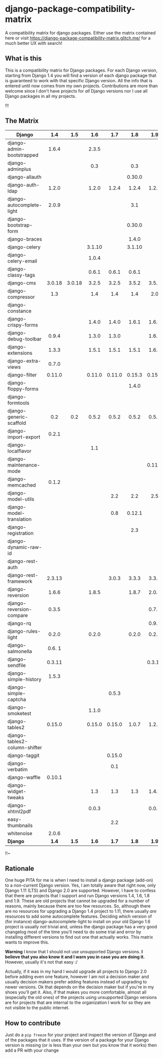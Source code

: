 # django-package-compatibility-matrix
A compatibility matrix for django packages. Either use the matrix contained here or visit https://django-package-compatibility-matrix.glitch.me/ for a much better UX with search!

## What is this

This is a compatibility matrix for Django packages. For each Django version, starting from Django 1.4 you will find a version of each django package that is guaranteed to work with that specific Django version. All the info that is entered until now comes from my own projects. Contributions are more than welcome since I don't have projects for *all* Django versions nor I use all Django packages in all my projects.

!!!

## The Matrix

|           Django               | 1.4   | 1.5   | 1.6    | 1.7    | 1.8    | 1.9     | 1.10    | 1.11    | 2.0   | 2.1   | 2.2   | 3.0   |   3.1 |   3.2 |
| -------------------            |:---:  |:---:  |:---:   |:---:   |:---:   |:---:    |:---:    |:---:    |:---:  |:---:  |:---:  |:---:  |  :---:|  :---:| 
| django-admin-bootstrapped      |1.6.4  |       |2.3.5   |        |        |         |         |         |       |       |       |       |       |       |
| django-adminplus               |       |       |0.3     |        | 0.3    |         |         |         |       |       |       |       |       |       |
| django-allauth                 |       |       |        |        |0.30.0  |         |         |         |       |       |0.39.1 |       |       |       |
| django-auth-ldap               |1.2.0  |       |1.2.0   |1.2.4   |1.2.4   |1.2.8    |         | 1.2.16  |1.3.0  |       |       |2.1.0  |2.2.0  | 2.4.0 |
| django-autocomplete-light      |2.0.9  |       |        |        |3.1     |         |         |3.2.10   |       |       | 3.3.2 | 3.5.1 | 3.8.2 | 3.8.2 |
| django-bootstrap-form          |       |       |        |        |0.30.0  |         |         |         |       |       |       |       |       |       |
| django-braces                  |       |       |        |        |1.4.0   |         |         |         |       |       |       |       |       |       |
| django-celery                  |       |       |3.1.10  |        |3.1.10  |         |         |         |       |       |       |       |       |       |
| django-celery-email            |       |       |1.0.4   |        |        |         |         |         |       |       |       |       |       |       |
| django-classy-tags             |       |       | 0.6.1  |0.6.1   |0.6.1   |         |         | 0.8.0   |       |       | 0.8.0 |1.0.0  |       |       |
| django-cms                     |3.0.18 |3.0.18 | 3.2.5  | 3.2.5  | 3.5.2  | 3.5.2   |  3.5.2  | 3.5.2   |       |       |       |       |       |       |
| django-compressor              |1.3    |       | 1.4    | 1.4    |1.4     |2.0      |         |  2.2    |2.2    |       | 2.2   | 2.4   |2.4    | 2.4.1 |
| django-constance               |       |       |        |        |        |         |         |2.0.0    |       |       |       |       |       |       |
| django-crispy-forms            |       |       | 1.4.0  |1.4.0   |1.6.1   |1.6.1    |         | 1.6.1   |1.7.2  |       |1.7.2  |1.9.2  | 1.9.2 | 1.11.2|
| django-debug-toolbar           |0.9.4  |       |1.3.0   |1.3.0   |        |1.6.7    |         |         |       |       |1.10.1 |2.2    | 2.2   | 3.2   |
| django-extensions              |1.3.3  |       |1.5.1   |1.5.1   |1.5.1   |1.6.7    |         |  1.9.1  |2.0.6  |       | 2.1.6 |3.0.3  |3.0.8  |3.1.3  |
| django-extra-views             |0.7.0  |       |        |        |        |         |         |  0.9.0  |       |       |       |0.13.0 |0.13.0 |       |
| django-filter                  |0.11.0 |       |0.11.0  |0.11.0  |0.15.3  |0.15.3   |         |1.0.4    |1.1.0  |       |2.0.0  |2.3.0  |2.3.0  | 2.4.0 |
| django-floppy-forms            |       |       |        |        |1.4.0   |         |         |         |       |       |       |       |       |       |
| django-formtools               |       |       |        |        |        |         |         |         |       |       |       |       |       | 2.3   |
| django-generic-scaffold        | 0.2   | 0.2   | 0.5.2  | 0.5.2  | 0.5.2  | 0.5.2   | 0.5.2   | 0.5.2   |  0.5.2|       |       | 0.5.5 |0.5.5  | 0.5.5 |
| django-import-export           |0.2.1  |       |        |        |        |         |         |         |       |       |       |       |       |       |
| django-localflavor             |       |       |  1.1   |        |        |         |         |         |       |       | 2.1   |3.0.1  | 3.0.1 |       |
| django-maintenance-mode        |       |       |        |        |        | 0.11.0  |         |0.13.1   |       |       |       |       |       |       |
| django-memcached               |0.1.2  |       |        |        |        |         |         |         |       |       |       |       |       |       |
| django-model-utils             |       |       |        |2.2     |  2.2   |2.5      |         | 3.1.2   |       |       | 3.1.2 |       |       |       |
| django-model-translation       |       |       |        | 0.8    |0.12.1  |         |         |         |       |       |       |       |       |       |
| django-registration            |       |       |        |        |2.3     |         |         |         |       |       |       |       |       |       |
| django-dynamic-raw-id          |       |       |        |        |        |         |         | 2.5     |       |       |       |       |       |       |
| django-rest-auth               |       |       |        |        |        |         |         |         | 0.9.3 |       |       |       |       |       |
| django-rest-framework          |2.3.13 |       |        |3.0.3   |3.3.3   |3.3.3    |         | 3.6.4   | 3.7.7 |       |       |       |       |       |
| django-reversion               |1.6.6  |       | 1.8.5  |        |1.8.7   |2.0.6    |         |2.0.10   |2.0.13 |       |3.0.2  |3.0.7  |3.0.8  |3.0.9  |
| django-reversion-compare       |0.3.5  |       |        |        |        |0.7.1    |         |         |       |       |       |       |       |       |
| django-rq                      |       |       |        |        |        |0.9.2    |         |  0.9.6  |       |       |       |       |       |       |
| django-rules-light             | 0.2.0 |       | 0.2.0  |        |0.2.0   |0.2.0    |         |         |       |       | 0.3.0 |0.3.0  | 0.3.0 |  0.3.0|
| django-salmonella              |0.6. 1 |       |        |        |        |         |         |         |       |       |       |       |       |       |
| django-sendfile                |0.3.11 |       |        |        |        |0.3.11   |         | 0.3.11  |       |       |       |0.3.11 |0.3.11 |       |
| django-simple-history          |1.5.3  |       |        |        |        |         |         |         |       |       |       |       |       |       |
| django-simple-captcha          |       |       |        |0.5.3   |        |         |         |         |       |       |       |       |       |       |
| django-smoketest               |       |       | 1.1.0  |        |        |         |         | 1.1.0   |       |       |1.1.0  |       |       |       |
| django-tables2                 |0.15.0 |       | 0.15.0 |0.15.0  |1.0.7   |1.2.3    |         | 1.21.2  |1.21.2 |       |2.0.3  | 2.3.1 |2.3.1  |2.3.4  |
| django-tables2-column-shifter  |       |       |        |        |        |         |         | 0.4.0   |       |       |       | 0.5.2 | 0.5.2 |2.0.3  |
| django-taggit                  |       |       |        |0.15.0  |        |         |         | 0.22.1  |       |       |       |       |       |       |
| django-verbatim                |       |       |        | 0.1    |        |         |         |         |       |       |       |       |       |       |
| django-waffle                  |0.10.1 |       |        |        |        |         |         |         |       |       |       |       |2.0.0  |       |
| django-widget-tweaks           |       |       | 1.3    | 1.3    | 1.3    |1.4.1    |         |1.4.1    |1.4.1  |       |1.4.3  | 1.4.8 | 1.4.8 | 1.4.8 |
| django-xhtml2pdf               |       |       | 0.0.3  |        |        |0.0.3    |         |   0.0.3 |       |       |       |       |       |       |
| easy-thumbnails                |       |       |        |  2.2   |        |         |         |   2.6   |       |       |       |       |       |       |
| whitenoise                     | 2.0.6 |       |        |        |        |         |         |         |       |       |       |       |       |       |
| **Django**                     |**1.4**|**1.5**|**1.6** |**1.7** |**1.8** |**1.9**  |**1.10** |**1.11** |**2.0**|**2.1**|**2.2**|**3.0**|**3.1**|**3.2**|


!!~

## Rationale

One huge PITA for me is when I need to install a django package (add-on) to a non-current Django version. Yes, I am totally aware that right now, only Django 1.11 (LTS) and Django 2.0 are supported. However, I have to confess that there are projects that I support and run Django versions 1.4, 1.6, 1.8 and 1.9. These are old projects that cannot be upgraded for a number of reasons, mainly because there are too few resources. So, although there are no resources for upgrading a Django 1.4 project to 1.11, there usually *are* resources to add some autocomplete features. Deciding which version of (for instance) django-autocomplete-light to install on your old Django 1.6 project is usually *not* trivial and, unless the django package has a very good changelog most of the time you'll need to do some trial and error by installing different versions to find out one that actually works. This matrix wants to improve this.

**Warning** I know that I should not use unsupported Django versions. **I believe that you also know it and I warn you in case you are doing it.** However, usually it's not that easy :/

Actually, if it was in my hand I would upgrade all projects to Django 2.0 before adding even one feature, however I am not a decision maker and usually decision makers prefer adding features instead of upgrading to newer versions. Ok that depends on the decision maker but if you're in my shoes you'll get it. Also, if that makes you more comfortable, almost all (especially the old ones) of the projects using unsupported Django versions are for projects that are internal to the organization I work for so they are not visible to the public internet.



## How to contribute

Just do a ``pip freeze`` for your project and inspect the version of Django and of the packages that it uses. If the version of a package for your Django version is missing (or is less than your own but you know that it works) then add a PR with your change 
